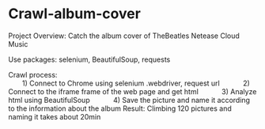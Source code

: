# Crawl-album-cover
Project Overview: Catch the album cover of TheBeatles Netease Cloud Music  

Use packages: selenium, BeautifulSoup, requests  

Crawl process:   
&emsp;&emsp;1) Connect to Chrome using selenium .webdriver, request url
           2) Connect to the iframe frame of the web page and get html
           3) Analyze html using BeautifulSoup
           4) Save the picture and name it according to the information about the album
Result: Climbing 120 pictures and naming it takes about 20min
